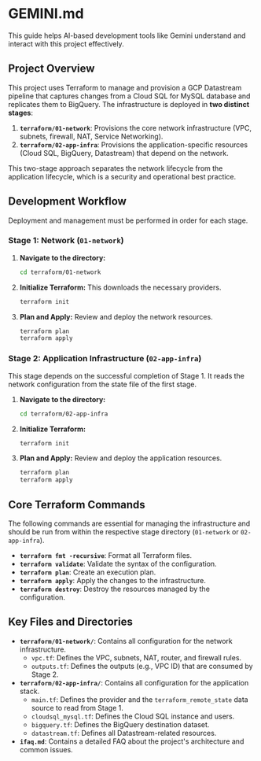 # GEMINI.md

This guide helps AI-based development tools like Gemini understand and interact with this project effectively.

## Project Overview

This project uses Terraform to manage and provision a GCP Datastream pipeline that captures changes from a Cloud SQL for MySQL database and replicates them to BigQuery. The infrastructure is deployed in **two distinct stages**:

1.  **`terraform/01-network`**: Provisions the core network infrastructure (VPC, subnets, firewall, NAT, Service Networking).
2.  **`terraform/02-app-infra`**: Provisions the application-specific resources (Cloud SQL, BigQuery, Datastream) that depend on the network.

This two-stage approach separates the network lifecycle from the application lifecycle, which is a security and operational best practice.

## Development Workflow

Deployment and management must be performed in order for each stage.

### Stage 1: Network (`01-network`)

1.  **Navigate to the directory:**
    ```bash
    cd terraform/01-network
    ```
2.  **Initialize Terraform:**
    This downloads the necessary providers.
    ```bash
    terraform init
    ```
3.  **Plan and Apply:**
    Review and deploy the network resources.
    ```bash
    terraform plan
    terraform apply
    ```

### Stage 2: Application Infrastructure (`02-app-infra`)

This stage depends on the successful completion of Stage 1. It reads the network configuration from the state file of the first stage.

1.  **Navigate to the directory:**
    ```bash
    cd terraform/02-app-infra
    ```
2.  **Initialize Terraform:**
    ```bash
    terraform init
    ```
3.  **Plan and Apply:**
    Review and deploy the application resources.
    ```bash
    terraform plan
    terraform apply
    ```

## Core Terraform Commands

The following commands are essential for managing the infrastructure and should be run from within the respective stage directory (`01-network` or `02-app-infra`).

*   **`terraform fmt -recursive`**: Format all Terraform files.
*   **`terraform validate`**: Validate the syntax of the configuration.
*   **`terraform plan`**: Create an execution plan.
*   **`terraform apply`**: Apply the changes to the infrastructure.
*   **`terraform destroy`**: Destroy the resources managed by the configuration.

## Key Files and Directories

*   **`terraform/01-network/`**: Contains all configuration for the network infrastructure.
    *   `vpc.tf`: Defines the VPC, subnets, NAT, router, and firewall rules.
    *   `outputs.tf`: Defines the outputs (e.g., VPC ID) that are consumed by Stage 2.
*   **`terraform/02-app-infra/`**: Contains all configuration for the application stack.
    *   `main.tf`: Defines the provider and the `terraform_remote_state` data source to read from Stage 1.
    *   `cloudsql_mysql.tf`: Defines the Cloud SQL instance and users.
    *   `bigquery.tf`: Defines the BigQuery destination dataset.
    *   `datastream.tf`: Defines all Datastream-related resources.
*   **`ifaq.md`**: Contains a detailed FAQ about the project's architecture and common issues.